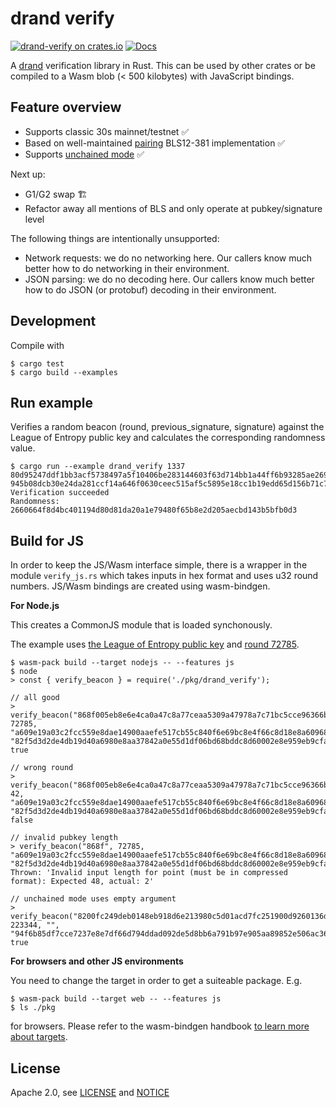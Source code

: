 # drand verify

[![drand-verify on crates.io](https://img.shields.io/crates/v/drand-verify.svg)](https://crates.io/crates/drand-verify)
[![Docs](https://docs.rs/drand-verify/badge.svg)](https://docs.rs/drand-verify)

A [drand](https://drand.love/) verification library in Rust.
This can be used by other crates or be compiled to a Wasm blob (< 500 kilobytes) with JavaScript bindings.

## Feature overview

- Supports classic 30s mainnet/testnet ✅
- Based on well-maintained [pairing] BLS12-381 implementation ✅
- Supports [unchained mode] ✅

Next up:

- G1/G2 swap 🏗
- Refactor away all mentions of BLS and only operate at pubkey/signature level

The following things are intentionally unsupported:

- Network requests: we do no networking here. Our callers know much better how to do networking in their environment.
- JSON parsing: we do no decoding here. Our callers know much better how to do JSON (or protobuf) decoding in their environment.

[pairing]: https://crates.io/crates/pairing
[unchained mode]: https://drand.love/blog/2022/02/21/multi-frequency-support-and-timelock-encryption-capabilities/

## Development

Compile with

```
$ cargo test
$ cargo build --examples
```

## Run example

Verifies a random beacon (round, previous_signature, signature) against the League of Entropy
public key and calculates the corresponding randomness value.

```
$ cargo run --example drand_verify 1337 80d95247ddf1bb3acf5738497a5f10406be283144603f63d714bb1a44ff6b93285ae2697fffeb50c68862bd9fbecd4b204b1798d2686b4ac5d573615031d9d67e6168bde9a7adf1161430a498ca701a25c216aee3e38ffd5290369034fa050a2 945b08dcb30e24da281ccf14a646f0630ceec515af5c5895e18cc1b19edd65d156b71c776a369af3487f1bc6af1062500b059e01095cc0eedce91713977d7735cac675554edfa0d0481bb991ed93d333d08286192c05bf6b65d20f23a37fc7bb
Verification succeeded
Randomness: 2660664f8d4bc401194d80d81da20a1e79480f65b8e2d205aecbd143b5bfb0d3
```

## Build for JS

In order to keep the JS/Wasm interface simple, there is a wrapper in the module `verify_js.rs` which takes
inputs in hex format and uses u32 round numbers. JS/Wasm bindings are created using wasm-bindgen.

**For Node.js**

This creates a CommonJS module that is loaded synchonously.

The example uses [the League of Entropy public key](https://api3.drand.sh/info)
and [round 72785](https://api3.drand.sh/public/72785).

```
$ wasm-pack build --target nodejs -- --features js
$ node
> const { verify_beacon } = require('./pkg/drand_verify');

// all good
> verify_beacon("868f005eb8e6e4ca0a47c8a77ceaa5309a47978a7c71bc5cce96366b5d7a569937c529eeda66c7293784a9402801af31", 72785, "a609e19a03c2fcc559e8dae14900aaefe517cb55c840f6e69bc8e4f66c8d18e8a609685d9917efbfb0c37f058c2de88f13d297c7e19e0ab24813079efe57a182554ff054c7638153f9b26a60e7111f71a0ff63d9571704905d3ca6df0b031747", "82f5d3d2de4db19d40a6980e8aa37842a0e55d1df06bd68bddc8d60002e8e959eb9cfa368b3c1b77d18f02a54fe047b80f0989315f83b12a74fd8679c4f12aae86eaf6ab5690b34f1fddd50ee3cc6f6cdf59e95526d5a5d82aaa84fa6f181e42")
true

// wrong round
> verify_beacon("868f005eb8e6e4ca0a47c8a77ceaa5309a47978a7c71bc5cce96366b5d7a569937c529eeda66c7293784a9402801af31", 42, "a609e19a03c2fcc559e8dae14900aaefe517cb55c840f6e69bc8e4f66c8d18e8a609685d9917efbfb0c37f058c2de88f13d297c7e19e0ab24813079efe57a182554ff054c7638153f9b26a60e7111f71a0ff63d9571704905d3ca6df0b031747", "82f5d3d2de4db19d40a6980e8aa37842a0e55d1df06bd68bddc8d60002e8e959eb9cfa368b3c1b77d18f02a54fe047b80f0989315f83b12a74fd8679c4f12aae86eaf6ab5690b34f1fddd50ee3cc6f6cdf59e95526d5a5d82aaa84fa6f181e42")
false

// invalid pubkey length
> verify_beacon("868f", 72785, "a609e19a03c2fcc559e8dae14900aaefe517cb55c840f6e69bc8e4f66c8d18e8a609685d9917efbfb0c37f058c2de88f13d297c7e19e0ab24813079efe57a182554ff054c7638153f9b26a60e7111f71a0ff63d9571704905d3ca6df0b031747", "82f5d3d2de4db19d40a6980e8aa37842a0e55d1df06bd68bddc8d60002e8e959eb9cfa368b3c1b77d18f02a54fe047b80f0989315f83b12a74fd8679c4f12aae86eaf6ab5690b34f1fddd50ee3cc6f6cdf59e95526d5a5d82aaa84fa6f181e42")
Thrown: 'Invalid input length for point (must be in compressed format): Expected 48, actual: 2'

// unchained mode uses empty argument
> verify_beacon("8200fc249deb0148eb918d6e213980c5d01acd7fc251900d9260136da3b54836ce125172399ddc69c4e3e11429b62c11", 223344, "", "94f6b85df7cce7237e8e7df66d794ddad092de5d8bb6a791b97e905aa89852e506ac36a792eba7021e22eebf34891f8914bf9a8dd9233ea0a4c5ca00ef8404999f899073dd2eade61fe54077fee8168f83dcb61a758b6883b38904054e64a433")
true
```

**For browsers and other JS environments**

You need to change the target in order to get a suiteable package. E.g.

```
$ wasm-pack build --target web -- --features js
$ ls ./pkg
```

for browsers. Please refer to the wasm-bindgen handbook [to learn more about targets](https://rustwasm.github.io/docs/wasm-bindgen/reference/deployment.html).

## License

Apache 2.0, see [LICENSE](./LICENSE) and [NOTICE](./NOTICE)
